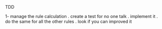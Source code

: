 
TDD

1- manage the rule calculation
 .	create a test for no one talk
 . implement it
 . do the same for all the other rules
 . look if you can improved it